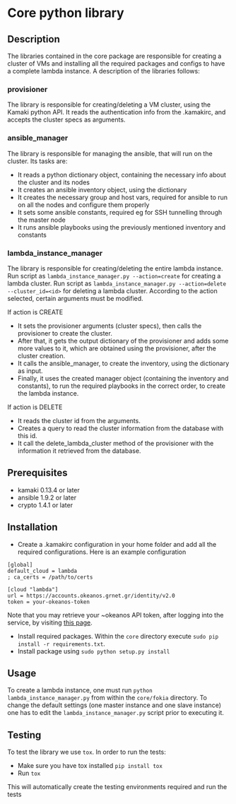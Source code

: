 # Core python library


## Description

The libraries contained in the core package are responsible for creating a cluster of VMs and installing all the required packages and configs to have a complete lambda instance. A description of the libraries follows:

### provisioner

The library is responsible for creating/deleting a VM cluster, using the Kamaki python API. It reads the authentication info from the .kamakirc, and accepts the cluster specs as arguments.

### ansible_manager

The library is responsible for managing the ansible, that will run on the cluster. Its tasks are:
* It reads a python dictionary object, containing the necessary info about the cluster and its nodes
* It creates an ansible inventory object, using the dictionary
* It creates the necessary group and host vars, required for ansible to run on all the nodes and configure them properly
* It sets some ansible constants, required eg for SSH tunnelling through the master node
* It runs ansible playbooks using the previously mentioned inventory and constants

### lambda_instance_manager

The library is responsible for creating/deleting the entire lambda instance.
Run script as `lambda_instance_manager.py --action=create` for creating a lambda cluster.
Run script as `lambda_instance_manager.py --action=delete --cluster_id=<id>` for deleting a lambda cluster.
According to the action selected, certain arguments must be modified.

If action is CREATE
* It sets the provisioner arguments (cluster specs), then calls the provisioner to create the cluster.
* After that, it gets the output dictionary of the provisioner and adds some more values to it, which are obtained using the provisioner, after the cluster creation.
* It calls the ansible_manager, to create the inventory, using the dictionary as input.
* Finally, it uses the created manager object (containing the inventory and constants), to run the required playbooks in the correct order, to create the lambda instance.

If action is DELETE
* It reads the cluster id from the arguments.
* Creates a query to read the cluster information from the database with this id.
* It call the delete_lambda_cluster method of the provisioner with the information it retrieved from the database.

## Prerequisites

* kamaki 0.13.4 or later
* ansible 1.9.2 or later
* crypto 1.4.1 or later


## Installation

- Create a .kamakirc configuration in your home folder and add all the required configurations.
 Here is an example configuration
```
[global]
default_cloud = lambda
; ca_certs = /path/to/certs

[cloud "lambda"]
url = https://accounts.okeanos.grnet.gr/identity/v2.0
token = your-okeanos-token
```
Note that you may retrieve your ~okeanos API token, after logging into the service, by visiting [this page][api_link].

- Install required packages. Within the `core` directory execute `sudo pip install -r requirements.txt`.
- Install package using `sudo python setup.py install`

## Usage


To create a lambda instance, one must run `python lambda_instance_manager.py` from within the `core/fokia` directory. To change the default settings (one master instance and one slave instance) one has to edit the `lambda_instance_manager.py` script prior to executing it.



## Testing

To test the library we use `tox`. In order to run the tests:

- Make sure you have tox installed `pip install tox`
- Run `tox`

This will automatically create the testing environments required and run the tests

[api_link]: https://accounts.okeanos.grnet.gr/ui/api_access
